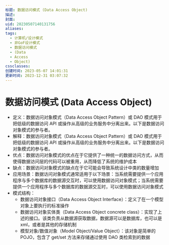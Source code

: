 ```yaml
---
标题: 数据访问模式 (Data Access Object)
描述: 
封面: 
uid: 20230507140131756
aliases: 
tags:
  - 计算机/设计模式
  - 非GoF设计模式
  - 数据访问模式
  - (Data
  - Access
  - Object)
cssclasses: 
创建时间: 2023-05-07 14:01:31
更新时间: 2023-12-31 03:07:32
---
```


# 数据访问模式 (Data Access Object)

- 定义：数据访问对象模式（Data Access Object Pattern）或 DAO 模式用于把低级的数据访问 API 或操作从高级的业务服务中分离出来。以下是数据访问对象模式的参与者。
- 解释：数据访问对象模式（Data Access Object Pattern）或 DAO 模式用于把低级的数据访问 API 或操作从高级的业务服务中分离出来。以下是数据访问对象模式的参与者。
- 优点：数据访问对象模式的优点在于它提供了一种统一的数据访问方式，从而使得数据访问层的代码可以被重用，从而降低了系统的维护成本
- 缺点：数据访问对象模式的缺点在于它可能会导致系统设计中类的数量增加
- 应用场景：数据访问对象模式通常适用于以下场景：当系统需要提供一个应用程序与多个数据库的数据源交互时，可以使用数据访问对象模式；当系统需要提供一个应用程序与多个数据库的数据源交互时，可以使用数据访问对象模式
- 模式结构：
  - 数据访问对象接口（Data Access Object Interface）：定义了在一个模型对象上要执行的标准操作
  - 数据访问对象实体类（Data Access Object concrete class）：实现了上述的接口。该类负责从数据源获取数据，数据源可以是数据库，也可以是 xml，或者是其他的存储机制
  - 模型对象/数值对象（Model Object/Value Object）：该对象是简单的 POJO，包含了 get/set 方法来存储通过使用 DAO 类检索到的数据
